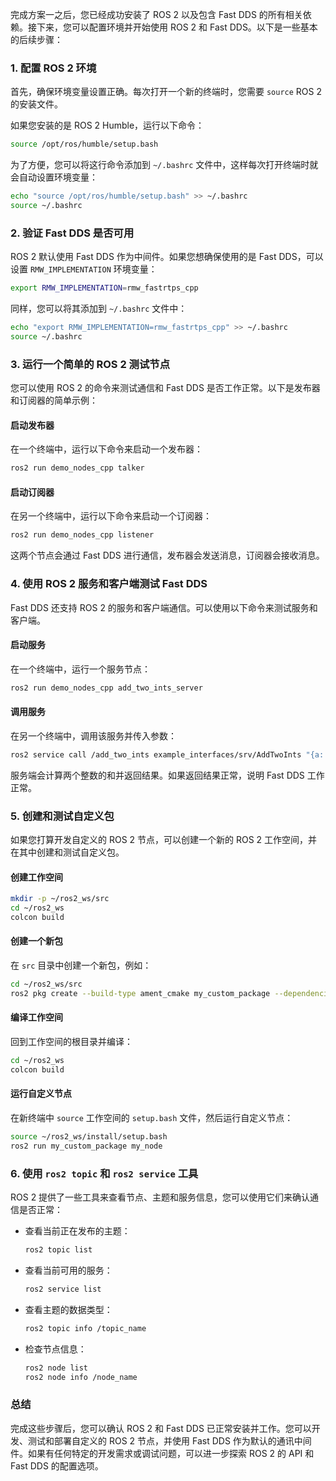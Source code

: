 完成方案一之后，您已经成功安装了 ROS 2 以及包含 Fast DDS 的所有相关依赖。接下来，您可以配置环境并开始使用 ROS 2 和 Fast DDS。以下是一些基本的后续步骤：

### 1. 配置 ROS 2 环境

首先，确保环境变量设置正确。每次打开一个新的终端时，您需要 `source` ROS 2 的安装文件。

如果您安装的是 ROS 2 Humble，运行以下命令：

```bash
source /opt/ros/humble/setup.bash
```

为了方便，您可以将这行命令添加到 `~/.bashrc` 文件中，这样每次打开终端时就会自动设置环境变量：

```bash
echo "source /opt/ros/humble/setup.bash" >> ~/.bashrc
source ~/.bashrc
```

### 2. 验证 Fast DDS 是否可用

ROS 2 默认使用 Fast DDS 作为中间件。如果您想确保使用的是 Fast DDS，可以设置 `RMW_IMPLEMENTATION` 环境变量：

```bash
export RMW_IMPLEMENTATION=rmw_fastrtps_cpp
```

同样，您可以将其添加到 `~/.bashrc` 文件中：

```bash
echo "export RMW_IMPLEMENTATION=rmw_fastrtps_cpp" >> ~/.bashrc
source ~/.bashrc
```

### 3. 运行一个简单的 ROS 2 测试节点

您可以使用 ROS 2 的命令来测试通信和 Fast DDS 是否工作正常。以下是发布器和订阅器的简单示例：

#### 启动发布器

在一个终端中，运行以下命令来启动一个发布器：

```bash
ros2 run demo_nodes_cpp talker
```

#### 启动订阅器

在另一个终端中，运行以下命令来启动一个订阅器：

```bash
ros2 run demo_nodes_cpp listener
```

这两个节点会通过 Fast DDS 进行通信，发布器会发送消息，订阅器会接收消息。

### 4. 使用 ROS 2 服务和客户端测试 Fast DDS

Fast DDS 还支持 ROS 2 的服务和客户端通信。可以使用以下命令来测试服务和客户端。

#### 启动服务

在一个终端中，运行一个服务节点：

```bash
ros2 run demo_nodes_cpp add_two_ints_server
```

#### 调用服务

在另一个终端中，调用该服务并传入参数：

```bash
ros2 service call /add_two_ints example_interfaces/srv/AddTwoInts "{a: 2, b: 3}"
```

服务端会计算两个整数的和并返回结果。如果返回结果正常，说明 Fast DDS 工作正常。

### 5. 创建和测试自定义包

如果您打算开发自定义的 ROS 2 节点，可以创建一个新的 ROS 2 工作空间，并在其中创建和测试自定义包。

#### 创建工作空间

```bash
mkdir -p ~/ros2_ws/src
cd ~/ros2_ws
colcon build
```

#### 创建一个新包

在 `src` 目录中创建一个新包，例如：

```bash
cd ~/ros2_ws/src
ros2 pkg create --build-type ament_cmake my_custom_package --dependencies rclcpp std_msgs
```

#### 编译工作空间

回到工作空间的根目录并编译：

```bash
cd ~/ros2_ws
colcon build
```

#### 运行自定义节点

在新终端中 `source` 工作空间的 `setup.bash` 文件，然后运行自定义节点：

```bash
source ~/ros2_ws/install/setup.bash
ros2 run my_custom_package my_node
```

### 6. 使用 `ros2 topic` 和 `ros2 service` 工具

ROS 2 提供了一些工具来查看节点、主题和服务信息，您可以使用它们来确认通信是否正常：

- 查看当前正在发布的主题：

  ```bash
  ros2 topic list
  ```

- 查看当前可用的服务：

  ```bash
  ros2 service list
  ```

- 查看主题的数据类型：

  ```bash
  ros2 topic info /topic_name
  ```

- 检查节点信息：

  ```bash
  ros2 node list
  ros2 node info /node_name
  ```

### 总结

完成这些步骤后，您可以确认 ROS 2 和 Fast DDS 已正常安装并工作。您可以开发、测试和部署自定义的 ROS 2 节点，并使用 Fast DDS 作为默认的通讯中间件。如果有任何特定的开发需求或调试问题，可以进一步探索 ROS 2 的 API 和 Fast DDS 的配置选项。